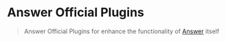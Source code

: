 # Answer Official Plugins
> Answer Official Plugins for enhance the functionality of [Answer](https://github.com/answerdev/answer) itself
